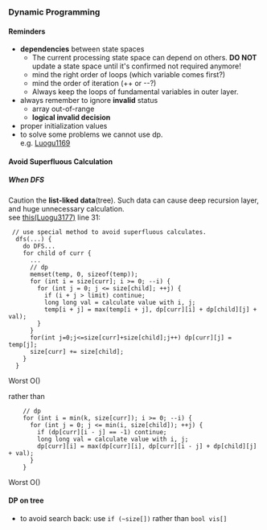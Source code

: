 ### Dynamic Programming
#### Reminders
* **dependencies** between state spaces
    * The current processing state space can depend on others.
      **DO NOT** update a state space until it's confirmed not required anymore!  
    * mind the right order of loops (which variable comes first?)  
    * mind the order of iteration (++ or --?)  
    * Always keep the loops of fundamental variables in outer layer.  
* always remember to ignore **invalid** status  
    * array out-of-range  
    * **logical invalid decision**  
* proper initialization values
* to solve some problems we cannot use dp.  
e.g. [Luogu1169](../luogu/Luogu1169_dp.cpp)
#### Avoid Superfluous Calculation
##### When DFS
Caution the **list-liked data**(tree). Such data can cause deep recursion layer,
and huge unnecessary calculation.  
see [this(Luogu3177)](../luogu/Luogu3177.cpp) line 31:
```
 // use special method to avoid superfluous calculates.
  dfs(...) {
    do DFS...
    for child of curr {
      ...
      // dp
      memset(temp, 0, sizeof(temp));
      for (int i = size[curr]; i >= 0; --i) {
        for (int j = 0; j <= size[child]; ++j) {
          if (i + j > limit) continue;
          long long val = calculate value with i, j;
          temp[i + j] = max(temp[i + j], dp[curr][i] + dp[child][j] + val);
        }
      }
      for(int j=0;j<=size[curr]+size[child];j++) dp[curr][j] = temp[j];
      size[curr] += size[child];
    }
  }
```
Worst O()

rather than
```
    // dp
    for (int i = min(k, size[curr]); i >= 0; --i) {
      for (int j = 0; j <= min(i, size[child]); ++j) {
        if (dp[curr][i - j] == -1) continue;
        long long val = calculate value with i, j;
        dp[curr][i] = max(dp[curr][i], dp[curr][i - j] + dp[child][j] + val);
      }
    }
```
Worst O()  
#### DP on tree
* to avoid search back: use `if (~size[])` rather than `bool vis[]`